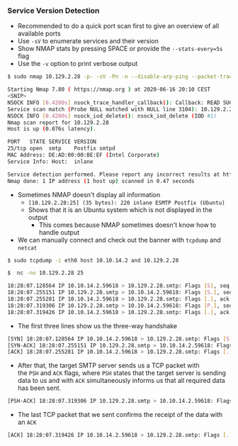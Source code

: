 ### Service Version Detection
* Recommended to do a quick port scan first to give an overview of all available ports
* Use `-sV` to enumerate services and their version
* Show NMAP stats by pressing SPACE or provide the `--stats-every=5s` flag
* Use the `-v` option to print verbose output

```bash
$ sudo nmap 10.129.2.28 -p- -sV -Pn -n --disable-arp-ping --packet-trace

Starting Nmap 7.80 ( https://nmap.org ) at 2020-06-16 20:10 CEST
<SNIP>
NSOCK INFO [0.4200s] nsock_trace_handler_callback(): Callback: READ SUCCESS for EID 18 [10.129.2.28:25] (35 bytes): 220 inlane ESMTP Postfix (Ubuntu)..
Service scan match (Probe NULL matched with NULL line 3104): 10.129.2.28:25 is smtp.  Version: |Postfix smtpd|||
NSOCK INFO [0.4200s] nsock_iod_delete(): nsock_iod_delete (IOD #1)
Nmap scan report for 10.129.2.28
Host is up (0.076s latency).

PORT   STATE SERVICE VERSION
25/tcp open  smtp    Postfix smtpd
MAC Address: DE:AD:00:00:BE:EF (Intel Corporate)
Service Info: Host:  inlane

Service detection performed. Please report any incorrect results at https://nmap.org/submit/ .
Nmap done: 1 IP address (1 host up) scanned in 0.47 seconds
```

* Sometimes NMAP doesn't display all information
	* `[10.129.2.28:25] (35 bytes): 220 inlane ESMTP Postfix (Ubuntu)`
	* Shows that it is an Ubuntu system which is not displayed in the output
		* This comes because NMAP sometimes doesn't know how to handle output
* We can manually connect and check out the banner with `tcpdump` and `netcat`

```bash
$ sudo tcpdump -i eth0 host 10.10.14.2 and 10.129.2.28
```

```bash
$  nc -nv 10.129.2.28 25
```

```bash
18:28:07.128564 IP 10.10.14.2.59618 > 10.129.2.28.smtp: Flags [S], seq 1798872233, win 65535, options [mss 1460,nop,wscale 6,nop,nop,TS val 331260178 ecr 0,sackOK,eol], length 0
18:28:07.255151 IP 10.129.2.28.smtp > 10.10.14.2.59618: Flags [S.], seq 1130574379, ack 1798872234, win 65160, options [mss 1460,sackOK,TS val 1800383922 ecr 331260178,nop,wscale 7], length 0
18:28:07.255281 IP 10.10.14.2.59618 > 10.129.2.28.smtp: Flags [.], ack 1, win 2058, options [nop,nop,TS val 331260304 ecr 1800383922], length 0
18:28:07.319306 IP 10.129.2.28.smtp > 10.10.14.2.59618: Flags [P.], seq 1:36, ack 1, win 510, options [nop,nop,TS val 1800383985 ecr 331260304], length 35: SMTP: 220 inlane ESMTP Postfix (Ubuntu)
18:28:07.319426 IP 10.10.14.2.59618 > 10.129.2.28.smtp: Flags [.], ack 36, win 2058, options [nop,nop,TS val 331260368 ecr 1800383985], length 0
```

* The first three lines show us the three-way handshake

```bash
[SYN] 18:28:07.128564 IP 10.10.14.2.59618 > 10.129.2.28.smtp: Flags [S] <SNIP>
[SYN-ACK] 18:28:07.255151 IP 10.129.2.28.smtp > 10.10.14.2.59618: Flags [S.] <SNIP>
[ACK] 18:28:07.255281 IP 10.10.14.2.59618 > 10.129.2.28.smtp: Flags [.] <SNIP>
```

* After that, the target SMTP server sends us a TCP packet with the `PSH` and `ACK` flags, where `PSH` states that the target server is sending data to us and with `ACK` simultaneously informs us that all required data has been sent.

```bash
[PSH-ACK] 18:28:07.319306 IP 10.129.2.28.smtp > 10.10.14.2.59618: Flags [P.] <SNIP>
```

* The last TCP packet that we sent confirms the receipt of the data with an `ACK`

```bash
[ACK] 18:28:07.319426 IP 10.10.14.2.59618 > 10.129.2.28.smtp: Flags [.] <SNIP>
```